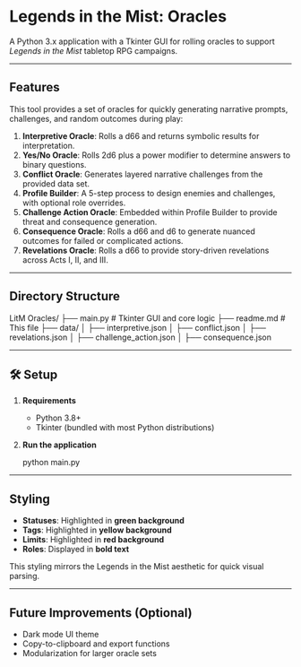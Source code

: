 # Legends in the Mist: Oracles

A Python 3.x application with a Tkinter GUI for rolling oracles to support *Legends in the Mist* tabletop RPG campaigns.

---

## Features

This tool provides a set of oracles for quickly generating narrative prompts, challenges, and random outcomes during play:

1. **Interpretive Oracle**: Rolls a d66 and returns symbolic results for interpretation.
2. **Yes/No Oracle**: Rolls 2d6 plus a power modifier to determine answers to binary questions.
3. **Conflict Oracle**: Generates layered narrative challenges from the provided data set.
4. **Profile Builder**: A 5-step process to design enemies and challenges, with optional role overrides.
5. **Challenge Action Oracle**: Embedded within Profile Builder to provide threat and consequence generation.
6. **Consequence Oracle**: Rolls a d66 and d6 to generate nuanced outcomes for failed or complicated actions.
7. **Revelations Oracle**: Rolls a d66 to provide story-driven revelations across Acts I, II, and III.

---

## Directory Structure

LitM Oracles/
├── main.py               # Tkinter GUI and core logic
├── readme.md             # This file
├── data/
│   ├── interpretive.json
│   ├── conflict.json
│   ├── revelations.json
│   ├── challenge_action.json
│   ├── consequence.json

---

## 🛠 Setup

1. **Requirements**

   * Python 3.8+
   * Tkinter (bundled with most Python distributions)

2. **Run the application**

   python main.py

---

## Styling

* **Statuses**: Highlighted in **green background**
* **Tags**: Highlighted in **yellow background**
* **Limits**: Highlighted in **red background**
* **Roles**: Displayed in **bold text**

This styling mirrors the Legends in the Mist aesthetic for quick visual parsing.

---

## Future Improvements (Optional)

* Dark mode UI theme
* Copy-to-clipboard and export functions
* Modularization for larger oracle sets
